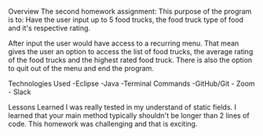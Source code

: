 Overview
The second homework assignment: This purpose of the program is to:
Have the user input up to 5 food trucks, the food truck type of food and it's respective rating.

After input the user would have access to a recurring menu. That mean gives the user an option to access the list of food trucks,
the average rating of the food trucks and the highest rated food truck. There is also the option to quit out of the menu and
end the program.

Technologies Used
-Eclipse -Java -Terminal Commands -GitHub/Git - Zoom - Slack

Lessons Learned
I was really tested in my understand of static fields. 
I learned that your main method typically shouldn't be longer than 2 lines of code.
This homework was challenging and that is exciting.
